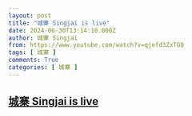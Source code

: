 ```yaml
---
layout: post
title: "城寨 Singjai is live"
date: 2024-06-30T13:14:18.000Z
author: 城寨 Singjai
from: https://www.youtube.com/watch?v=qjefd3ZxTGQ
tags: [ 城寨 ]
comments: True
categories: [ 城寨 ]
---
```

<!--1719753258000-->
[城寨 Singjai is live](https://www.youtube.com/watch?v=qjefd3ZxTGQ)
------

<div>

</div>
